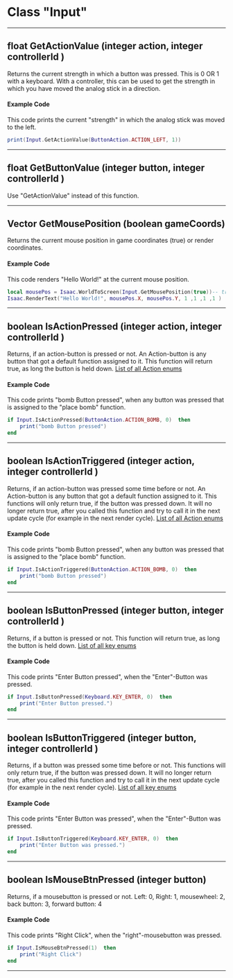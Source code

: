 # Class "Input"
___ 
## float GetActionValue (integer action, integer controllerId )

Returns the current strength in which a button was pressed. This is 0 OR 1 with a keyboard. With a controller, this can be used to get the strength in which you have moved the analog stick in a direction.
#### Example Code
This code prints the current "strength" in which the analog stick was moved to the left.
```lua
print(Input.GetActionValue(ButtonAction.ACTION_LEFT, 1))   

```
___ 
## float GetButtonValue (integer button, integer controllerId )

Use "GetActionValue" instead of this function.
___ 
## Vector GetMousePosition (boolean gameCoords)

Returns the current mouse position in game coordinates (true) or render coordinates.
#### Example Code
This code renders "Hello World!" at the current mouse position.
```lua
local mousePos = Isaac.WorldToScreen(Input.GetMousePosition(true))-- transfer game- in screen coordinates
Isaac.RenderText("Hello World!", mousePos.X, mousePos.Y, 1 ,1 ,1 ,1 )

```
___ 
## boolean IsActionPressed (integer action, integer controllerId )

Returns, if an action-button is pressed or not. An Action-button is any button that got a default function assigned to it. This function will return true, as long the button is held down.
<a href="group__enums.html#gafa717ac273a5a382f7c01ef7afba1ee7">List of all Action enums</a>
#### Example Code
This code prints "bomb Button pressed", when any button was pressed that is assigned to the "place bomb" function.
```lua
if Input.IsActionPressed(ButtonAction.ACTION_BOMB, 0)  then
    print("bomb Button pressed")   
end

```
___ 
## boolean IsActionTriggered (integer action, integer controllerId )

Returns, if an action-button was pressed some time before or not. An Action-button is any button that got a default function assigned to it. This functions will only return true, if the button was pressed down. It will no longer return true, after you called this function and try to call it in the next update cycle (for example in the next render cycle).
<a href="group__enums.html#gafa717ac273a5a382f7c01ef7afba1ee7">List of all Action enums</a>
#### Example Code
This code prints "bomb Button pressed", when any button was pressed that is assigned to the "place bomb" function.
```lua
if Input.IsActionTriggered(ButtonAction.ACTION_BOMB, 0)  then
    print("bomb Button pressed")   
end

```
___ 
## boolean IsButtonPressed (integer button, integer controllerId )

Returns, if a button is pressed or not. This function will return true, as long the button is held down.
<a href="group__enums.html#gabcabfff8e6138e0943763148d70e5005">List of all key enums</a>
#### Example Code
This code prints "Enter Button pressed", when the "Enter"-Button was pressed.
```lua
if Input.IsButtonPressed(Keyboard.KEY_ENTER, 0)  then
    print("Enter Button pressed.")   
end

```
___ 
## boolean IsButtonTriggered (integer button, integer controllerId )

Returns, if a button was pressed some time before or not. This functions will only return true, if the button was pressed down. It will no longer return true, after you called this function and try to call it in the next update cycle (for example in the next render cycle).
<a href="group__enums.html#gabcabfff8e6138e0943763148d70e5005">List of all key enums</a>
#### Example Code
This code prints "Enter Button was pressed", when the "Enter"-Button was pressed.
```lua
if Input.IsButtonTriggered(Keyboard.KEY_ENTER, 0)  then
    print("Enter Button was pressed.")   
end

```
___ 
## boolean IsMouseBtnPressed (integer button)

Returns, if a mousebutton is pressed or not.
Left: 0, Right: 1, mousewheel: 2, back button: 3, forward button: 4
#### Example Code
This code prints "Right Click", when the "right"-mousebutton was pressed.
```lua
if Input.IsMouseBtnPressed(1)  then
    print("Right Click")   
end

```
___ 
